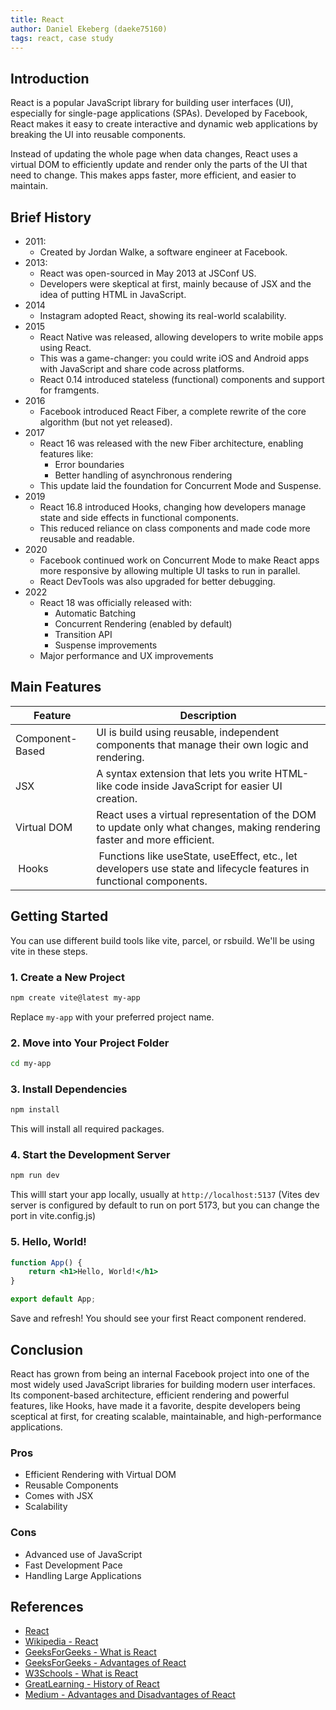 ```yaml
---
title: React
author: Daniel Ekeberg (daeke75160)
tags: react, case study
---
```


## Introduction
React is a popular JavaScript library for building user interfaces (UI), especially for single-page applications (SPAs). Developed by Facebook, React makes it easy to create interactive and dynamic web applications by breaking the UI into reusable components.

Instead of updating the whole page when data changes, React uses a virtual DOM to efficiently update and render only the parts of the UI that need to change.  This makes apps faster, more efficient, and easier to maintain.

## Brief History
- 2011:
    - Created by Jordan Walke, a software engineer at Facebook.
- 2013: 
    - React was open-sourced in May 2013 at JSConf US.
    - Developers were skeptical at first, mainly because of JSX and the idea of putting HTML in JavaScript.
- 2014
    - Instagram adopted React, showing its real-world scalability.
- 2015
    - React Native was released, allowing developers to write mobile apps using React.
    - This was a game-changer: you could write iOS and Android apps with JavaScript and share code across platforms.
    - React 0.14 introduced stateless (functional) components and support for framgents.
- 2016
    - Facebook introduced React Fiber, a complete rewrite of the core algorithm (but not yet released).
- 2017
    - React 16 was released with the new Fiber architecture, enabling features like:
        - Error boundaries
        - Better handling of asynchronous rendering
    - This update laid the foundation for Concurrent Mode and Suspense.
- 2019
    - React 16.8 introduced Hooks, changing how developers manage state and side effects in functional components.
    - This reduced reliance on class components and made code more reusable and readable.
- 2020
    - Facebook continued work on Concurrent Mode to make React apps more responsive by allowing multiple UI tasks to run in parallel.
    - React DevTools was also upgraded for better debugging.
- 2022
    - React 18 was officially released with:
        - Automatic Batching
        - Concurrent Rendering (enabled by default)
        - Transition API
        - Suspense improvements
    - Major performance and UX improvements

## Main Features

| Feature | Description |
| --- | --- |
| Component-Based | UI is build using reusable, independent components that manage their own logic and rendering.
| JSX | A syntax extension that lets you write HTML-like code inside JavaScript for easier UI creation.
| Virtual DOM | React uses a virtual representation of the DOM to update only what changes, making rendering faster and more efficient.
| Hooks | Functions like useState, useEffect, etc., let developers use state and lifecycle features in functional components.

## Getting Started
You can use different build tools like vite, parcel, or rsbuild. We'll be using vite in these steps.

### 1. Create a New Project
```bash
npm create vite@latest my-app
```
Replace `my-app` with your preferred project name.

### 2. Move into Your Project Folder
```bash
cd my-app
```

### 3. Install Dependencies
```bash
npm install
```
This will install all required packages.

### 4. Start the Development Server
```bash
npm run dev
```
This willl start your app locally, usually at `http://localhost:5137`
(Vites dev server is configured by default to run on port 5173, but you can change the port in vite.config.js)

### 5. Hello, World!
```jsx
function App() {
    return <h1>Hello, World!</h1>
}

export default App;
```
Save and refresh! You should see your first React component rendered.

## Conclusion

React has grown from being an internal Facebook project into one of the most widely used JavaScript libraries for building modern user interfaces. Its component-based architecture, efficient rendering and powerful features, like Hooks, have made it a favorite, despite developers being sceptical at first, for creating scalable, maintainable, and high-performance applications.

### Pros
- Efficient Rendering with Virtual DOM
- Reusable Components
- Comes with JSX
- Scalability


### Cons
- Advanced use of JavaScript
- Fast Development Pace
- Handling Large Applications

## References

- [React](https://react.dev)
- [Wikipedia - React](https://en.wikipedia.org/wiki/React_(software))
- [GeeksForGeeks - What is React](https://www.geeksforgeeks.org/reactjs/what-is-react/)
- [GeeksForGeeks - Advantages of React](https://geeksforgeeks.org/reactjs/what-are-the-advantages-of-react-js/)
- [W3Schools - What is React](https://www.w3schools.com/whatis/whatis_react.asp)
- [GreatLearning - History of React](https://www.mygreatlearning.com/react-js/tutorials/history-of-reactjs)
- [Medium - Advantages and Disadvantages of React](https://medium.com/@reactmasters.in/advantages-and-disadvantages-of-react-js-e6c80b25763b)
